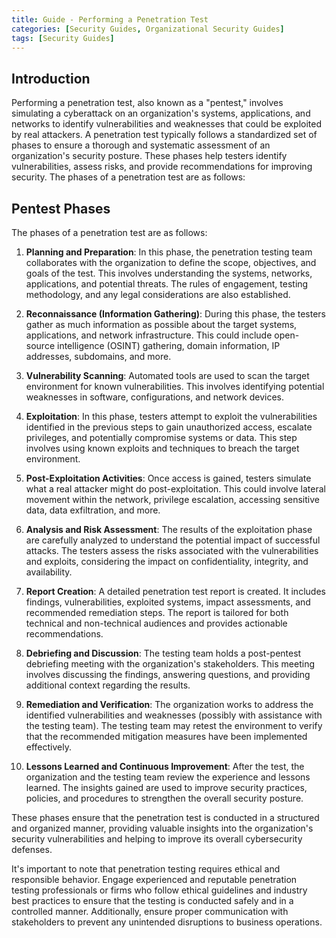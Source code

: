 ```yaml
---
title: Guide - Performing a Penetration Test
categories: [Security Guides, Organizational Security Guides] 
tags: [Security Guides]
---
```


## Introduction

Performing a penetration test, also known as a "pentest," involves simulating a cyberattack on an organization's systems, applications, and networks to identify vulnerabilities and weaknesses that could be exploited by real attackers. A penetration test typically follows a standardized set of phases to ensure a thorough and systematic assessment of an organization's security posture. These phases help testers identify vulnerabilities, assess risks, and provide recommendations for improving security. The phases of a penetration test are as follows:

## Pentest Phases
The phases of a penetration test are as follows: 

1. __Planning and Preparation__:
  In this phase, the penetration testing team collaborates with the organization to define the scope, objectives, and goals of the test. This involves understanding the systems, networks, applications, and potential threats. The rules of engagement, testing methodology, and any legal considerations are also established.

2. __Reconnaissance (Information Gathering)__:
  During this phase, the testers gather as much information as possible about the target systems, applications, and network infrastructure. This could include open-source intelligence (OSINT) gathering, domain information, IP addresses, subdomains, and more.

3. __Vulnerability Scanning__:
  Automated tools are used to scan the target environment for known vulnerabilities. This involves identifying potential weaknesses in software, configurations, and network devices.

4. __Exploitation__:
   In this phase, testers attempt to exploit the vulnerabilities identified in the previous steps to gain unauthorized access, escalate privileges, and potentially compromise systems or data. This step involves using known exploits and techniques to breach the target environment.

5. __Post-Exploitation Activities__:
  Once access is gained, testers simulate what a real attacker might do post-exploitation. This could involve lateral movement within the network, privilege escalation, accessing sensitive data, data exfiltration, and more.

6. __Analysis and Risk Assessment__:
  The results of the exploitation phase are carefully analyzed to understand the potential impact of successful attacks. The testers assess the risks associated with the vulnerabilities and exploits, considering the impact on confidentiality, integrity, and availability.

7. __Report Creation__:
  A detailed penetration test report is created. It includes findings, vulnerabilities, exploited systems, impact assessments, and recommended remediation steps. The report is tailored for both technical and non-technical audiences and provides actionable recommendations.

8. __Debriefing and Discussion__:
  The testing team holds a post-pentest debriefing meeting with the organization's stakeholders. This meeting involves discussing the findings, answering questions, and providing additional context regarding the results.

9. __Remediation and Verification__:
  The organization works to address the identified vulnerabilities and weaknesses (possibly with assistance with the testing team). The testing team may retest the environment to verify that the recommended mitigation measures have been implemented effectively. 

10. __Lessons Learned and Continuous Improvement__:
  After the test, the organization and the testing team review the experience and lessons learned. The insights gained are used to improve security practices, policies, and procedures to strengthen the overall security posture.


These phases ensure that the penetration test is conducted in a structured and organized manner, providing valuable insights into the organization's security vulnerabilities and helping to improve its overall cybersecurity defenses. 

It's important to note that penetration testing requires ethical and responsible behavior. Engage experienced and reputable penetration testing professionals or firms who follow ethical guidelines and industry best practices to ensure that the testing is conducted safely and in a controlled manner. Additionally, ensure proper communication with stakeholders to prevent any unintended disruptions to business operations.

